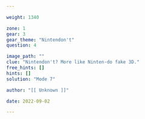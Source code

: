 ```yaml
---

weight: 1340

zone: 1
gear: 3
gear_theme: "Nintendon't"
question: 4

image_path: ""
clue: "Nintendon't? More like Ninten-do fake 3D."
free_hints: []
hints: []
solution: "Mode 7"

author: "[[ Unknown ]]"

date: 2022-09-02

---
```


